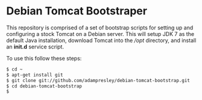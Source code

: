 # Debian Tomcat Bootstraper

This repository is comprised of a set of bootstrap scripts for 
setting up and configuring a stock Tomcat on a Debian server.
This will setup JDK 7 as the default Java installation, download
Tomcat into the */opt* directory, and install an **init.d** service
script.

To use this follow these steps:

```bash
$ cd ~
$ apt-get install git
$ git clone git://github.com/adampresley/debian-tomcat-bootstrap.git
$ cd debian-tomcat-bootstrap
$ 